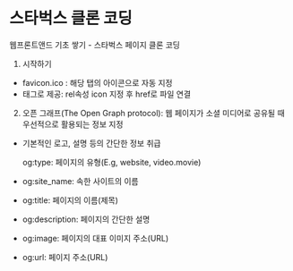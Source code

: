 # 스타벅스 클론 코딩
웹프론트앤드 기초 쌓기 - 스타벅스 페이지 클론 코딩


01. 시작하기
- favicon.ico : 해당 탭의 아이콘으로 자동 지정
- <link>태그로 제공: rel속성 icon 지정 후 href로 파일 연결


02. 오픈 그래프(The Open Graph protocol): 웹 페이지가 소셜 미디어로 공유될 때 우선적으로 활용되는 정보 지정
- 기본적인 로고, 설명 등의 간단한 정보 취급

    <meta property="og:type" content="website" />
    <meta property="og:site_name" content="Starbucks" />
    <meta property="og:title" content="Starbucks Coffee Korea" />
    <meta property="og:description" content="스타벅스는 세계에서 가장 큰 다국적 커피 전문점으로, 64개국에서 총 23,187개의 매점을 운영하고 있습니다." />
    <meta property="og:image" content="./images/starbucks_seo.jpg"/>
    <meta property="og:url" content="https://starbucks.co.kr"/>
    og:type: 페이지의 유형(E.g, website, video.movie)

- og:site_name: 속한 사이트의 이름
- og:title: 페이지의 이름(제목)
- og:description: 페이지의 간단한 설명
- og:image: 페이지의 대표 이미지 주소(URL)
- og:url: 페이지 주소(URL)

